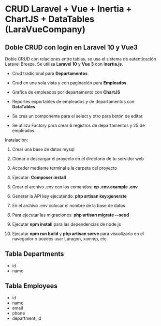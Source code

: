 # CRUD Laravel + Vue + Inertia + ChartJS + DataTables    (LaraVueCompany)

## Doble CRUD con login en Laravel 10 y Vue3

Doble CRUD con relaciones entre tablas, se usa el sistema de autenticación Laravel Breeze. Se utiliza <b>Laravel 10</b> y <b>Vue 3</b> con <b>Inertia.js</b>.

- Crud tradicional para <b>Departamentos</b>

- Crud en una sola vista y con paginación para <b>Empleados</b>

- Grafica de empleados por departamento con <b>ChartJS</b>

- Reportes exportables de empleados y de departamentos con <b>DataTables</b>

- Se crea un componente para el select y otro para botón de editar.

- Se utiliza Factory para crear 6 registros de departamentos y 25 de empleados.


Instalación:

1) Crear una base de datos mysql

2) Clonar o descargar el proyecto en el directorio de tu servidor web

3) Acceder mediante terminal a la carpeta del proyecto

4) Ejecutar:  <b>Composer install</b>

5) Crear el archivo .env con los comandos: <b> cp .env.example .env</b>

6) Generar la API key ejecutando: <b> php artisan key:generate </b>

7) En el archivo .env colocar el nombre de la base de datos

8) Para ejecutar las migraciones: <b>php artisan migrate --seed</b>

9) Ejecutar <b>npm install</b> para las dependencias de node.js

10) Ejecutar <b>npm run build</b> y <b>php artisan serve</b> para visualizarlo en el navegador o puedes usar Laragon, xammp, etc.

## Tabla Departments
- id 
- name


## Tabla Employees
- id
- name
- email
- phone
- department_id



